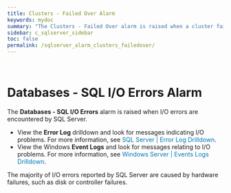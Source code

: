 ```yaml
---
title: ﻿Clusters - Failed Over Alarm
keywords: mydoc
summary: "The Clusters - Failed Over alarm is raised when a cluster fails over."
sidebar: c_sqlserver_sidebar
toc: false
permalink: /sqlserver_alarm_clusters_failedover/
---
```



﻿<?xml version="1.0" encoding="utf-8"?>
<html xmlns:MadCap="http://www.madcapsoftware.com/Schemas/MadCap.xsd" MadCap:timeEstimate="0" MadCap:priority="0" MadCap:status="In Progress" MadCap:lastBlockDepth="4" MadCap:lastHeight="201" MadCap:lastWidth="974">
    <head><title></title>
    </head>
    <body>
        <h1>
            <MadCap:keyword term="databases:SQL I/O Errors alarm;alarms:Databases - SQL I/O Errors" />Databases - SQL I/O Errors Alarm</h1>
        <p>The <b>Databases - SQL I/O Errors</b> alarm is raised
 when I/O errors are encountered by SQL Server.&#160;</p>
        <MadCap:snippetBlock src="../Resources/Snippets/SoSSE/Alarm_Title_Raised.flsnp" />
        <ul>
            <li>View the <b>Error Log</b> drilldown and look for messages indicating I/O problems. <MadCap:xref href="../Drilldowns/drilldown_sqlserver_errorlog.htm" class="ForMoreInfo_Heading">For more information, see <span style="color: #0078b6;" class="mcFormatColor">SQL Server | Error Log Drilldown</span>.</MadCap:xref></li>
            <li>View the Windows <b>Event Logs</b> and look for messages
 relating to I/O problems. <MadCap:xref href="../Drilldowns/drilldown_windows_eventlog.htm" class="ForMoreInfo_Heading">For more information, see <span style="color: #0078b6;" class="mcFormatColor">Windows Server | Events Logs Drilldown</span>.</MadCap:xref></li>
        </ul>
        <p>The majority of I/O errors reported by SQL Server are caused
 by hardware failures, such as disk or controller failures.</p>
    </body>
</html>
